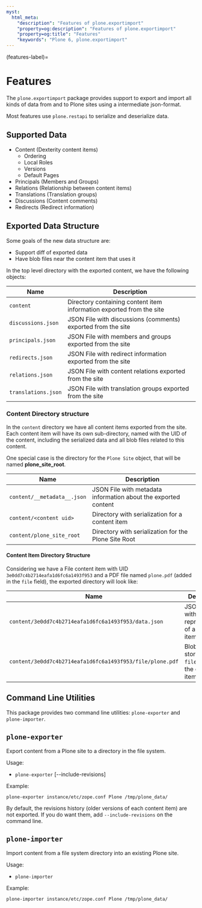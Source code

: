 ```yaml
---
myst:
  html_meta:
    "description": "Features of plone.exportimport"
    "property=og:description": "Features of plone.exportimport"
    "property=og:title": "Features"
    "keywords": "Plone 6, plone.exportimport"
---
```


(features-label)=

# Features

The `plone.exportimport` package provides support to export and import all kinds of data from and to Plone sites using a intermediate json-format.

Most features use `plone.restapi` to serialize and deserialize data.

## Supported Data

* Content (Dexterity content items)
    * Ordering
    * Local Roles
    * Versions
    * Default Pages
* Principals (Members and Groups)
* Relations (Relationship between content items)
* Translations (Translation groups)
* Discussions (Content comments)
* Redirects (Redirect information)

## Exported Data Structure

Some goals of the new data structure are:

* Support diff of exported data
* Have blob files near the content item that uses it

In the top level directory with the exported content, we have the following objects:

| Name | Description |
| --- | --- |
| `content` | Directory containing content item information exported from the site |
| `discussions.json` | JSON File with discussions (comments) exported from the site |
| `principals.json` | JSON File with members and groups exported from the site |
| `redirects.json` | JSON File with redirect information exported from the site |
| `relations.json` |  JSON File with content relations exported from the site  |
| `translations.json` | JSON File with translation groups exported from the site  |

### Content Directory structure

In the `content` directory we have all content items exported from the site. Each content item will have its own sub-directory, named with the UID of the content, including the serialized data and all blob files related to this content.

One special case is the directory for the `Plone Site` object, that will be named **plone_site_root**.

| Name | Description |
| --- | --- |
| `content/__metadata__.json` | JSON File with metadata information about the exported content |
| `content/<content uid>` | Directory with serialization for a content item |
| `content/plone_site_root` | Directory with serialization for the Plone Site Root |

#### Content Item Directory Structure

Considering we have a File content item with UID `3e0dd7c4b2714eafa1d6fc6a1493f953` and a PDF file named `plone.pdf` (added in the `file` field), the exported directory will look like:

| Name | Description |
| --- | --- |
| `content/3e0dd7c4b2714eafa1d6fc6a1493f953/data.json` | JSON File with serialized representation of a content item |
| `content/3e0dd7c4b2714eafa1d6fc6a1493f953/file/plone.pdf` | Blob file stored in the `file` field in the content item |

## Command Line Utilities

This package provides two command line utilities: `plone-exporter` and `plone-importer`.

## `plone-exporter`

Export content from a Plone site to a directory in the file system.

Usage:

  - `plone-exporter` [--include-revisions] <path-to-zopeconf> <site-id> <path-to-export-data>

Example:

```shell
plone-exporter instance/etc/zope.conf Plone /tmp/plone_data/
```

By default, the revisions history (older versions of each content item) are not exported.
If you do want them, add `--include-revisions` on the command line.

## `plone-importer`

Import content from a file system directory into an existing Plone site.

Usage:

  - `plone-importer` <path-to-zopeconf> <site-id> <path-to-import-data>

Example:

```shell
plone-importer instance/etc/zope.conf Plone /tmp/plone_data/
```
